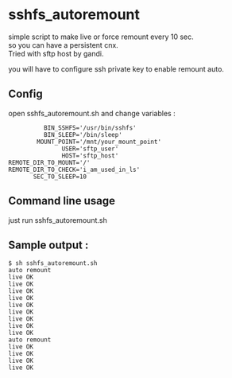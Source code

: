 # sshfs_autoremount
 simple script to make live or force remount every 10 sec.                                                                                   
 so you can have a persistent cnx.                                                                                                           
 Tried with sftp host by gandi. 

 you will have to configure ssh private key to enable remount auto.

## Config
 open sshfs_autoremount.sh and change variables :
```vars
          BIN_SSHFS='/usr/bin/sshfs'
          BIN_SLEEP='/bin/sleep'
        MOUNT_POINT='/mnt/your_mount_point'
               USER='sftp_user'
               HOST='sftp_host'
REMOTE_DIR_TO_MOUNT='/'
REMOTE_DIR_TO_CHECK='i_am_used_in_ls'
       SEC_TO_SLEEP=10
```

## Command line usage
 just run sshfs_autoremount.sh

## Sample output :
```shell
$ sh sshfs_autoremount.sh 
auto remount
live OK
live OK
live OK
live OK
live OK
live OK
live OK
live OK
live OK
auto remount
live OK
live OK
live OK
live OK
```

